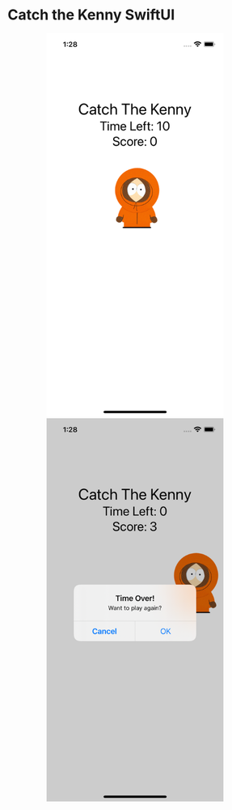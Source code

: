 # Catch the Kenny SwiftUI

<p align="center">
  <img src="1.png" width="350">
  <img src="2.png" width="350">
</p>

